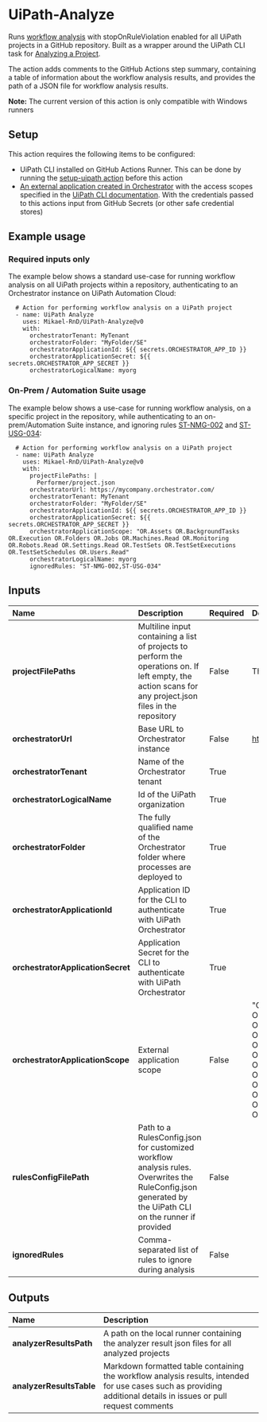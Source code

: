 # UiPath-Analyze
Runs [workflow analysis](https://docs.uipath.com/studio/standalone/2023.10/user-guide/about-workflow-analyzer) with stopOnRuleViolation enabled for all UiPath projects in a GitHub repository. Built as a wrapper around the UiPath CLI task for [Analyzing a Project](https://docs.uipath.com/test-suite/automation-cloud/latest/user-guide/analyzing-a-project).

The action adds comments to the GitHub Actions step summary, containing a table of information about the workflow analysis results, and provides the path of a JSON file for workflow analysis results.

**Note:** The current version of this action is only compatible with Windows runners

## Setup

This action requires the following items to be configured:
- UiPath CLI installed on GitHub Actions Runner. This can be done by running the [setup-uipath action](https://github.com/Mikael-RnD/setup-uipath) before this action
- [An external application created in Orchestrator](https://docs.uipath.com/automation-cloud/automation-cloud/latest/admin-guide/managing-external-applications) with the access scopes specified in the [UiPath CLI documentation](https://docs.uipath.com/test-suite/automation-cloud/latest/user-guide/executing-tasks-cli). With the credentials passed to this actions input from GitHub Secrets (or other safe credential stores)

## Example usage

### Required inputs only

The example below shows a standard use-case for running workflow analysis on all UiPath projects within a repository, authenticating to an Orchestrator instance on UiPath Automation Cloud:

      # Action for performing workflow analysis on a UiPath project
      - name: UiPath Analyze
        uses: Mikael-RnD/UiPath-Analyze@v0
        with:
          orchestratorTenant: MyTenant
          orchestratorFolder: "MyFolder/SE"
          orchestratorApplicationId: ${{ secrets.ORCHESTRATOR_APP_ID }}
          orchestratorApplicationSecret: ${{ secrets.ORCHESTRATOR_APP_SECRET }}
          orchestratorLogicalName: myorg

### On-Prem / Automation Suite usage

The example below shows a use-case for running workflow analysis, on a specific project in the repository, while authenticating to an on-prem/Automation Suite instance, and ignoring rules [ST-NMG-002](https://docs.uipath.com/studio/standalone/2023.4/user-guide/st-nmg-002) and [ST-USG-034](https://docs.uipath.com/studio/standalone/2023.4/user-guide/st-usg-034):

      # Action for performing workflow analysis on a UiPath project
      - name: UiPath Analyze
        uses: Mikael-RnD/UiPath-Analyze@v0
        with:
          projectFilePaths: |
            Performer/project.json
          orchestratorUrl: https://mycompany.orchestrator.com/
          orchestratorTenant: MyTenant
          orchestratorFolder: "MyFolder/SE"
          orchestratorApplicationId: ${{ secrets.ORCHESTRATOR_APP_ID }}
          orchestratorApplicationSecret: ${{ secrets.ORCHESTRATOR_APP_SECRET }}
          orchestratorApplicationScope: "OR.Assets OR.BackgroundTasks OR.Execution OR.Folders OR.Jobs OR.Machines.Read OR.Monitoring OR.Robots.Read OR.Settings.Read OR.TestSets OR.TestSetExecutions OR.TestSetSchedules OR.Users.Read"
          orchestratorLogicalName: myorg
          ignoredRules: "ST-NMG-002,ST-USG-034"


## Inputs
|Name|Description|Required|Default value|
|:--|:--|:--|:--|
|**projectFilePaths**|Multiline input containing a list of projects to perform the operations on. If left empty, the action scans for any project.json files in the repository|False|TheProject/project.json|
|**orchestratorUrl**|Base URL to Orchestrator instance|False|https://cloud.uipath.com/|
|**orchestratorTenant**|Name of the Orchestrator tenant|True||
|**orchestratorLogicalName**|Id of the UiPath organization|True||
|**orchestratorFolder**|The fully qualified name of the Orchestrator folder where processes are deployed to|True||
|**orchestratorApplicationId**|Application ID for the CLI to authenticate with UiPath Orchestrator|True||
|**orchestratorApplicationSecret**|Application Secret for the CLI to authenticate with UiPath Orchestrator|True||
|**orchestratorApplicationScope**|External application scope|False|"OR.Assets OR.BackgroundTasks OR.Execution OR.Folders OR.Jobs OR.Machines.Read OR.Monitoring OR.Robots.Read OR.Settings.Read OR.TestSets OR.TestSetExecutions OR.TestSetSchedules OR.Users.Read"|
|**rulesConfigFilePath**|Path to a RulesConfig.json for customized workflow analysis rules. Overwrites the RuleConfig.json generated by the UiPath CLI on the runner if provided|False||
|**ignoredRules**|Comma-separated list of rules to ignore during analysis|False||

## Outputs
|Name|Description|
|:--|:--|
|**analyzerResultsPath**|A path on the local runner containing the analyzer result json files for all analyzed projects|
|**analyzerResultsTable**|Markdown formatted table containing the workflow analysis results, intended for use cases such as providing additional details in issues or pull request comments|
